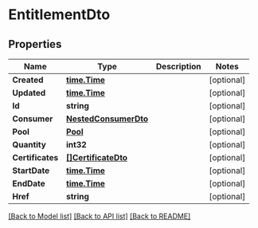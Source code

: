 # EntitlementDto

## Properties
Name | Type | Description | Notes
------------ | ------------- | ------------- | -------------
**Created** | [**time.Time**](time.Time.md) |  | [optional] 
**Updated** | [**time.Time**](time.Time.md) |  | [optional] 
**Id** | **string** |  | [optional] 
**Consumer** | [**NestedConsumerDto**](NestedConsumerDTO.md) |  | [optional] 
**Pool** | [**Pool**](pool.md) |  | [optional] 
**Quantity** | **int32** |  | [optional] 
**Certificates** | [**[]CertificateDto**](CertificateDTO.md) |  | [optional] 
**StartDate** | [**time.Time**](time.Time.md) |  | [optional] 
**EndDate** | [**time.Time**](time.Time.md) |  | [optional] 
**Href** | **string** |  | [optional] 

[[Back to Model list]](../README.md#documentation-for-models) [[Back to API list]](../README.md#documentation-for-api-endpoints) [[Back to README]](../README.md)


